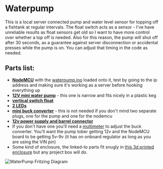 # Waterpump

This is a local server connected pump and water level sensor for topping off a fishtank at regular intervals. The float switch acts as a sensor - I've have unreliable results as float sensors get old so I want to have more control over whether a top off is needed. Also for this reason, the pump will shut off after 30 seconds, as a guarantee against server disconnection or accidental presses while the pump is on. You can adjust that timing in the code as needed.

## Parts list:
- **[NodeMCU](https://amzn.to/2UdY5cX)** with the [waterpump.ino](https://github.com/sfgabe/OITProjects/blob/master/WaterPump/waterpump.ino) loaded onto it, test by going to the ip address and making sure it's working as a server before hooking everything up
- **[12V mini water pump](https://amzn.to/2MJ3fws)** - this one is narrow and fits nicely in a plastic keg
- **[vertical switch float](https://amzn.to/2Zu8xhv)**
- **[2 LEDs](https://amzn.to/2PQMou5)**
- **[mini buck converter](https://amzn.to/2PQR9E4)** - this is not needed if you don't mind two separate plugs, one for the pump and one for the nodemcu
- **[12v power supply and barrel connector](https://amzn.to/2MX6NLP)**
- If you don't have one you'll need a [multimeter](https://amzn.to/2A0HnVe) to adjust the buck converter. You'll want the pump tober getting 12v and the NodeMCU board to be getting 5v-9v (it has on onboard regulator as long as you are using the VIN pin)
- Some kind of enclosure, the linked-to parts fit snugly in [this 3d printed enclosure](https://www.thingiverse.com/thing:3581474) but any project box will do.

![WaterPump Fritzing Diagram](https://github.com/sfgabe/OITProjects/blob/master/WaterPump/waterpump.png?raw=true)
